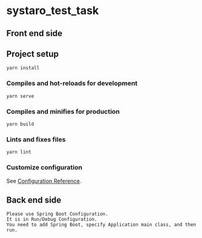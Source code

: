 # systaro_test_task

## Front end side
## Project setup
```
yarn install
```

### Compiles and hot-reloads for development
```
yarn serve
```

### Compiles and minifies for production
```
yarn build
```

### Lints and fixes files
```
yarn lint
```

### Customize configuration
See [Configuration Reference](https://cli.vuejs.org/config/).

## Back end side 
```
Please use Spring Boot Configuration. 
It is in Run/Debug Configuration. 
You need to add Spring Boot, specify Application main class, and then run.
```

